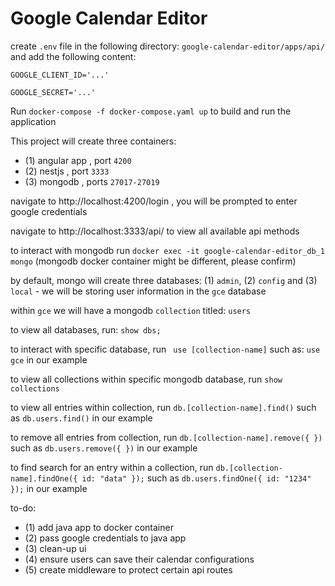 # Google Calendar Editor

create `.env` file in the following directory: `google-calendar-editor/apps/api/` and add the following content: 

`GOOGLE_CLIENT_ID='...'`

`GOOGLE_SECRET='...'`

Run `docker-compose -f docker-compose.yaml up` to build and run the application

This project will create three containers:
- (1) angular app , port `4200`
- (2) nestjs , port `3333`
- (3) mongodb , ports `27017-27019`

navigate to http://localhost:4200/login , you will be prompted to enter google credentials 

navigate to http://localhost:3333/api/ to view all available api methods 

to interact with mongodb run `docker exec -it google-calendar-editor_db_1 mongo` (mongodb docker container might be different, please confirm)

by default, mongo will create three databases: (1) `admin`, (2) `config` and (3) `local` - we will be storing user information in the `gce` database

within `gce` we will have a mongodb `collection` titled: `users`

to view all databases, run: `show dbs;`

to interact with specific database, run ` use [collection-name]` such as: `use gce` in our example 

to view all collections within specific mongodb database, run `show collections` 

to view all entries within collection, run `db.[collection-name].find()` such as `db.users.find()` in our example 

to remove all entries from collection, run `db.[collection-name].remove({ })` such as `db.users.remove({ })` in our example 

to find search for an entry within a collection, run `db.[collection-name].findOne({ id: "data" });` such as `db.users.findOne({ id: "1234" });` in our example 

to-do:
- (1) add java app to docker container 
- (2) pass google credentials to java app 
- (3) clean-up ui 
- (4) ensure users can save their calendar configurations 
- (5) create middleware to protect certain api routes 
